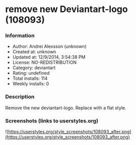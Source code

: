 # remove new Deviantart-logo (108093)

### Information
- Author: Andrei Alexsson (unknown)
- Created at: unknown
- Updated at: 12/9/2014, 3:54:38 PM
- License: NO-REDISTRIBUTION
- Category: deviantart
- Rating: undefined
- Total installs: 114
- Weekly installs: 0


### Description
Remove the new deviantart-logo. Replace with a flat style.


### Screenshots (links to userstyles.org)
![https://userstyles.org/style_screenshots/108093_after.png](https://userstyles.org/style_screenshots/108093_after.png)



